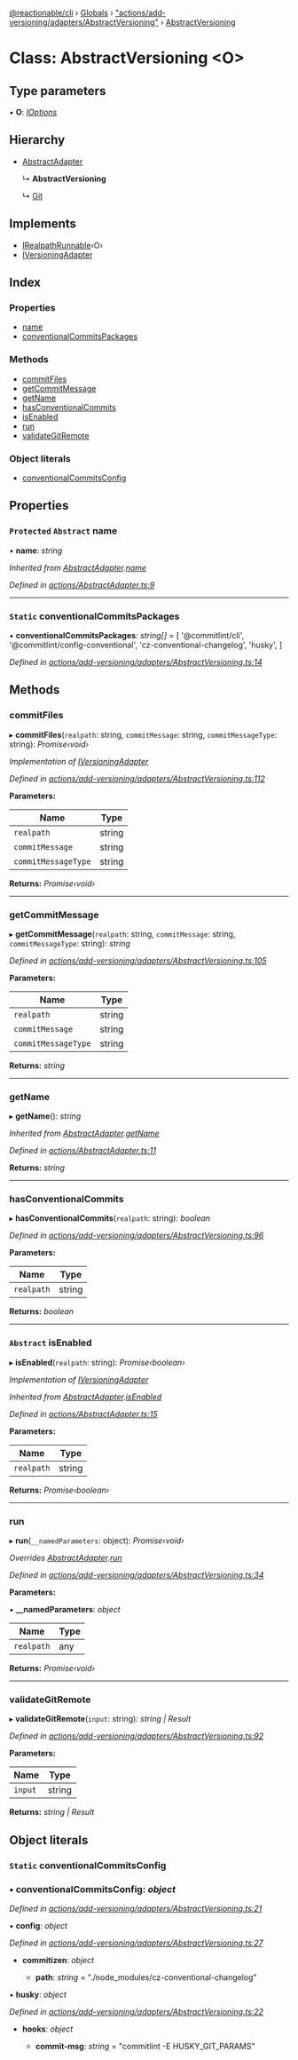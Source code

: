 [@reactionable/cli](../README.md) › [Globals](../globals.md) › ["actions/add-versioning/adapters/AbstractVersioning"](../modules/_actions_add_versioning_adapters_abstractversioning_.md) › [AbstractVersioning](_actions_add_versioning_adapters_abstractversioning_.abstractversioning.md)

# Class: AbstractVersioning <**O**>

## Type parameters

▪ **O**: *[IOptions](../modules/_actions_irunnable_.md#ioptions)*

## Hierarchy

* [AbstractAdapter](_actions_abstractadapter_.abstractadapter.md)

  ↳ **AbstractVersioning**

  ↳ [Git](_actions_add_versioning_adapters_github_github_.git.md)

## Implements

* [IRealpathRunnable](../interfaces/_actions_irealpathrunnable_.irealpathrunnable.md)‹O›
* [IVersioningAdapter](../interfaces/_actions_add_versioning_iversioningadapter_.iversioningadapter.md)

## Index

### Properties

* [name](_actions_add_versioning_adapters_abstractversioning_.abstractversioning.md#protected-abstract-name)
* [conventionalCommitsPackages](_actions_add_versioning_adapters_abstractversioning_.abstractversioning.md#static-conventionalcommitspackages)

### Methods

* [commitFiles](_actions_add_versioning_adapters_abstractversioning_.abstractversioning.md#commitfiles)
* [getCommitMessage](_actions_add_versioning_adapters_abstractversioning_.abstractversioning.md#getcommitmessage)
* [getName](_actions_add_versioning_adapters_abstractversioning_.abstractversioning.md#getname)
* [hasConventionalCommits](_actions_add_versioning_adapters_abstractversioning_.abstractversioning.md#hasconventionalcommits)
* [isEnabled](_actions_add_versioning_adapters_abstractversioning_.abstractversioning.md#abstract-isenabled)
* [run](_actions_add_versioning_adapters_abstractversioning_.abstractversioning.md#run)
* [validateGitRemote](_actions_add_versioning_adapters_abstractversioning_.abstractversioning.md#validategitremote)

### Object literals

* [conventionalCommitsConfig](_actions_add_versioning_adapters_abstractversioning_.abstractversioning.md#static-conventionalcommitsconfig)

## Properties

### `Protected` `Abstract` name

• **name**: *string*

*Inherited from [AbstractAdapter](_actions_abstractadapter_.abstractadapter.md).[name](_actions_abstractadapter_.abstractadapter.md#protected-abstract-name)*

*Defined in [actions/AbstractAdapter.ts:9](https://github.com/neilime/reactionable-cli/blob/d0401b5/src/actions/AbstractAdapter.ts#L9)*

___

### `Static` conventionalCommitsPackages

▪ **conventionalCommitsPackages**: *string[]* = [
        '@commitlint/cli',
        '@commitlint/config-conventional',
        'cz-conventional-changelog',
        'husky',
    ]

*Defined in [actions/add-versioning/adapters/AbstractVersioning.ts:14](https://github.com/neilime/reactionable-cli/blob/d0401b5/src/actions/add-versioning/adapters/AbstractVersioning.ts#L14)*

## Methods

###  commitFiles

▸ **commitFiles**(`realpath`: string, `commitMessage`: string, `commitMessageType`: string): *Promise‹void›*

*Implementation of [IVersioningAdapter](../interfaces/_actions_add_versioning_iversioningadapter_.iversioningadapter.md)*

*Defined in [actions/add-versioning/adapters/AbstractVersioning.ts:112](https://github.com/neilime/reactionable-cli/blob/d0401b5/src/actions/add-versioning/adapters/AbstractVersioning.ts#L112)*

**Parameters:**

Name | Type |
------ | ------ |
`realpath` | string |
`commitMessage` | string |
`commitMessageType` | string |

**Returns:** *Promise‹void›*

___

###  getCommitMessage

▸ **getCommitMessage**(`realpath`: string, `commitMessage`: string, `commitMessageType`: string): *string*

*Defined in [actions/add-versioning/adapters/AbstractVersioning.ts:105](https://github.com/neilime/reactionable-cli/blob/d0401b5/src/actions/add-versioning/adapters/AbstractVersioning.ts#L105)*

**Parameters:**

Name | Type |
------ | ------ |
`realpath` | string |
`commitMessage` | string |
`commitMessageType` | string |

**Returns:** *string*

___

###  getName

▸ **getName**(): *string*

*Inherited from [AbstractAdapter](_actions_abstractadapter_.abstractadapter.md).[getName](_actions_abstractadapter_.abstractadapter.md#getname)*

*Defined in [actions/AbstractAdapter.ts:11](https://github.com/neilime/reactionable-cli/blob/d0401b5/src/actions/AbstractAdapter.ts#L11)*

**Returns:** *string*

___

###  hasConventionalCommits

▸ **hasConventionalCommits**(`realpath`: string): *boolean*

*Defined in [actions/add-versioning/adapters/AbstractVersioning.ts:96](https://github.com/neilime/reactionable-cli/blob/d0401b5/src/actions/add-versioning/adapters/AbstractVersioning.ts#L96)*

**Parameters:**

Name | Type |
------ | ------ |
`realpath` | string |

**Returns:** *boolean*

___

### `Abstract` isEnabled

▸ **isEnabled**(`realpath`: string): *Promise‹boolean›*

*Implementation of [IVersioningAdapter](../interfaces/_actions_add_versioning_iversioningadapter_.iversioningadapter.md)*

*Inherited from [AbstractAdapter](_actions_abstractadapter_.abstractadapter.md).[isEnabled](_actions_abstractadapter_.abstractadapter.md#abstract-isenabled)*

*Defined in [actions/AbstractAdapter.ts:15](https://github.com/neilime/reactionable-cli/blob/d0401b5/src/actions/AbstractAdapter.ts#L15)*

**Parameters:**

Name | Type |
------ | ------ |
`realpath` | string |

**Returns:** *Promise‹boolean›*

___

###  run

▸ **run**(`__namedParameters`: object): *Promise‹void›*

*Overrides [AbstractAdapter](_actions_abstractadapter_.abstractadapter.md).[run](_actions_abstractadapter_.abstractadapter.md#abstract-run)*

*Defined in [actions/add-versioning/adapters/AbstractVersioning.ts:34](https://github.com/neilime/reactionable-cli/blob/d0401b5/src/actions/add-versioning/adapters/AbstractVersioning.ts#L34)*

**Parameters:**

▪ **__namedParameters**: *object*

Name | Type |
------ | ------ |
`realpath` | any |

**Returns:** *Promise‹void›*

___

###  validateGitRemote

▸ **validateGitRemote**(`input`: string): *string | Result*

*Defined in [actions/add-versioning/adapters/AbstractVersioning.ts:92](https://github.com/neilime/reactionable-cli/blob/d0401b5/src/actions/add-versioning/adapters/AbstractVersioning.ts#L92)*

**Parameters:**

Name | Type |
------ | ------ |
`input` | string |

**Returns:** *string | Result*

## Object literals

### `Static` conventionalCommitsConfig

### ▪ **conventionalCommitsConfig**: *object*

*Defined in [actions/add-versioning/adapters/AbstractVersioning.ts:21](https://github.com/neilime/reactionable-cli/blob/d0401b5/src/actions/add-versioning/adapters/AbstractVersioning.ts#L21)*

▪ **config**: *object*

*Defined in [actions/add-versioning/adapters/AbstractVersioning.ts:27](https://github.com/neilime/reactionable-cli/blob/d0401b5/src/actions/add-versioning/adapters/AbstractVersioning.ts#L27)*

* **commitizen**: *object*

  * **path**: *string* = "./node_modules/cz-conventional-changelog"

▪ **husky**: *object*

*Defined in [actions/add-versioning/adapters/AbstractVersioning.ts:22](https://github.com/neilime/reactionable-cli/blob/d0401b5/src/actions/add-versioning/adapters/AbstractVersioning.ts#L22)*

* **hooks**: *object*

  * **commit-msg**: *string* = "commitlint -E HUSKY_GIT_PARAMS"

